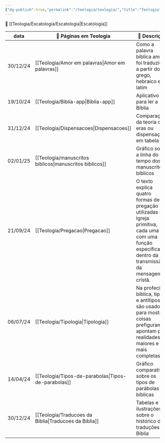 ```yaml
---
{"dg-publish":true,"permalink":"/teologia/teologia/","title":"Teologia","metatags":{"description":"Estudos teológicos da Bíblia"},"pinned":true,"updated":"2025-01-19T19:18:23.365-03:00"}
---
```



📁 [[Teologia/Escatologia/Escatologia\|Escatologia]]

| data     | 📖 Páginas em Teologia                                     | 📄 Descrição                                                                                                                                           |
| -------- | ---------------------------------------------------------- | ------------------------------------------------------------------------------------------------------------------------------------------------------ |
| 30/12/24 | [[Teologia/Amor em palavras\|Amor em palavras]]         | Como a palavra bíblica amor foi traduzida a partir do grego, hebraico e latim                                                                          |
| 19/10/24 | [[Teologia/Biblia-app\|Biblia-app]]                     | Aplicativo para ler a Bíblia                                                                                                                           |
| 31/12/24 | [[Teologia/Dispensacoes\|Dispensacoes]]                 | Comparação da teoria das eras ou dispensações em tabela                                                                                                |
| 02/01/25 | [[Teologia/manuscritos biblicos\|manuscritos biblicos]] | Gráfico sobre a linha do tempo dos manuscritos bíblicos                                                                                                |
| 21/09/24 | [[Teologia/Pregacao\|Pregacao]]                         | O texto explica quatro formas de pregação utilizadas na Igreja primitiva, cada uma com uma função específica dentro da transmissão da mensagem cristã. |
| 06/07/24 | [[Teologia/Tipologia\|Tipologia]]                       | Na profecia bíblica, tipos e antítipos são usados para mostrar coisas prefiguram e apontam para realidades maiores e mais completas                    |
| 14/04/24 | [[Teologia/Tipos-de-parabolas\|Tipos-de-parabolas]]     | Gráfico comparativo sobre os tipos de parábolas bíblicas                                                                                               |
| 30/12/24 | [[Teologia/Traducoes da Biblia\|Traducoes da Biblia]]   | Tabelas e ilustrações sobre o histórico de traduções da Bíblia                                                                                         |
